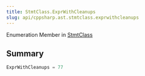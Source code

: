 ```yaml
---
title: StmtClass.ExprWithCleanups
slug: api/cppsharp.ast.stmtclass.exprwithcleanups
---
```

Enumeration Member in [StmtClass](/api/cppsharp/ast/stmtclass)

## Summary



```csharp
ExprWithCleanups = 77
```

